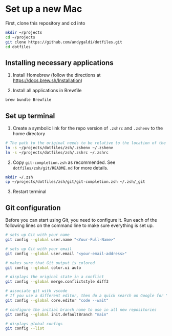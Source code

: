 # Set up a new Mac

First, clone this repository and cd into 

```zsh
mkdir ~/projects
cd ~/projects
git clone https://github.com/andygaldi/dotfiles.git
cd dotfiles
```

## Installing necessary applications

1. Install Homebrew (follow the directions at https://docs.brew.sh/Installation)

2. Install all applications in Brewfile
```zsh
brew bundle Brewfile
```
## Set up terminal
1. Create a symbolic link for the repo version of `.zshrc` and `.zshenv` to the home directory

```zsh
# The path to the original needs to be relative to the location of the symbolic link, so be explicit
ln -s ~/projects/dotfiles/zsh/.zshenv ~/.zshenv
ln -s ~/projects/dotfiles/zsh/.zshrc ~/.zshrc
```

2. Copy `git-completion.zsh` as recommended. See `dotfiles/zsh/git/README.md` for more details.
```zsh
mkdir ~/.zsh
cp ~/projects/dotfiles/zsh/git/git-completion.zsh ~/.zsh/_git
```

3. Restart terminal

## Git configuration
Before you can start using Git, you need to configure it. Run each of the following lines on the command line to make sure everything is set up.

```zsh
# sets up Git with your name
git config --global user.name "<Your-Full-Name>"

# sets up Git with your email
git config --global user.email "<your-email-address>"

# makes sure that Git output is colored
git config --global color.ui auto

# displays the original state in a conflict
git config --global merge.conflictstyle diff3

# associate git with vscode
# If you use a different editor, then do a quick search on Google for "associate X text editor with Git" (replace the X with the name of your code editor).
git config --global core.editor "code --wait"

# configure the initial branch name to use in all new repositories
git config --global init.defaultBranch "main"

# displays global configs
git config --list
```